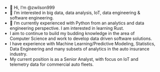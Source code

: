 - 👋 Hi, I’m @zwilson999
- 👀 I’m interested in big data, data analysis, IoT, data engineering & software engineering.
- 🌱 I’m currently experienced with Python from an analytics and data engineering perspective. I am interested in learning Rust.
- I aim to continue to build my budding knowledge in the area of Computer Science and work to develop data driven software solutions.
- I have experience with Machine Learning/Predictive Modeling, Statistics, Data Engineering and many subsets of analytics in the auto insurance industry. 
- My current position is as a Senior Analyst, with focus on IoT and telemetry data for commercial auto fleets.

<!---
zwilson999/zwilson999 is a ✨ special ✨ repository because its `README.md` (this file) appears on your GitHub profile.
You can click the Preview link to take a look at your changes.
--->
